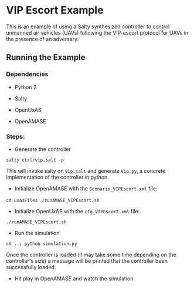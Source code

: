 # VIP Escort Example

This is an example of using a Salty synthesized controller to control unmanned air vehicles (UAVs) following the VIP-escort protocol for UAVs in the presence of an adversary.

## Running the Example

### Dependencies

- Python 2

- Salty

- OpenUxAS

- OpenAMASE

### Steps:

- Generate the controller

`salty ctrl/vip.salt -p`

This will invoke salty on `vip.salt` and generate `Vip.py`, a concrete implementation of the controller in python.

- Initialize OpenAMASE with the `Scenario_VIPEscort.xml` file:

`cd uxasFiles`
`./runAMASE_VIPEscort.sh`

- Initialize OpenUxAS with the `cfg_VIPEscort.xml` file:

`./runAMASE_VIPEscort.sh`

- Run the simulation

`cd ..; python simulation.py`

Once the controller is loaded (it may take some time depending on the controller's size) a message will be printed that the controller been successfully loaded.

- Hit play in OpenAMASE and watch the simulation
